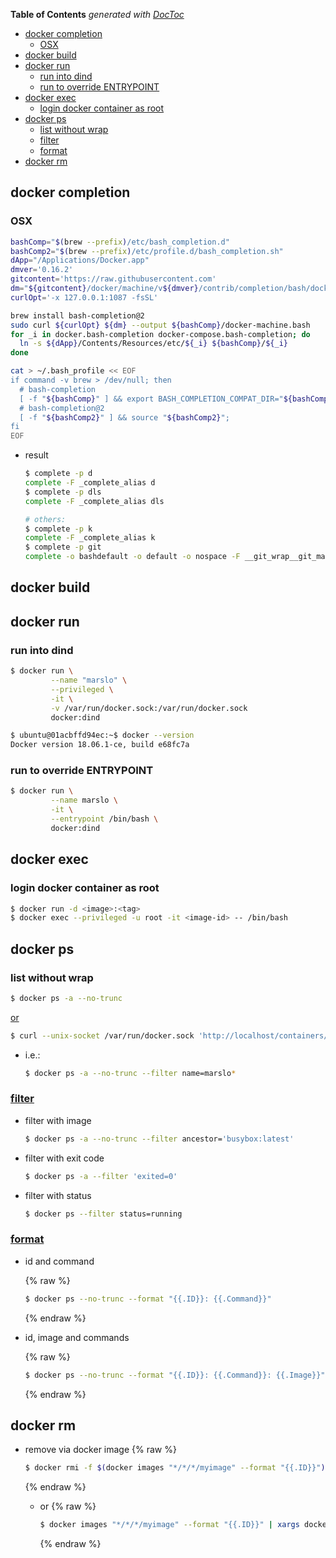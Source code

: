 <!-- START doctoc generated TOC please keep comment here to allow auto update -->
<!-- DON'T EDIT THIS SECTION, INSTEAD RE-RUN doctoc TO UPDATE -->
**Table of Contents**  *generated with [DocToc](https://github.com/thlorenz/doctoc)*

- [docker completion](#docker-completion)
  - [OSX](#osx)
- [docker build](#docker-build)
- [docker run](#docker-run)
  - [run into dind](#run-into-dind)
  - [run to override ENTRYPOINT](#run-to-override-entrypoint)
- [docker exec](#docker-exec)
  - [login docker container as root](#login-docker-container-as-root)
- [docker ps](#docker-ps)
  - [list without wrap](#list-without-wrap)
  - [filter](#filter)
  - [format](#format)
- [docker rm](#docker-rm)

<!-- END doctoc generated TOC please keep comment here to allow auto update -->

## docker completion

### OSX

```bash
bashComp="$(brew --prefix)/etc/bash_completion.d"
bashComp2="$(brew --prefix)/etc/profile.d/bash_completion.sh"
dApp="/Applications/Docker.app"
dmver='0.16.2'
gitcontent='https://raw.githubusercontent.com'
dm="${gitcontent}/docker/machine/v${dmver}/contrib/completion/bash/docker-machine.bash"
curlOpt='-x 127.0.0.1:1087 -fsSL'

brew install bash-completion@2
sudo curl ${curlOpt} ${dm} --output ${bashComp}/docker-machine.bash
for _i in docker.bash-completion docker-compose.bash-completion; do
  ln -s ${dApp}/Contents/Resources/etc/${_i} ${bashComp}/${_i}
done

cat > ~/.bash_profile << EOF
if command -v brew > /dev/null; then
  # bash-completion
  [ -f "${bashComp}" ] && export BASH_COMPLETION_COMPAT_DIR="${bashComp}" && source "${bashComp}";
  # bash-completion@2
  [ -f "${bashComp2}" ] && source "${bashComp2}";
fi
EOF

```
- result
  ```bash
  $ complete -p d
  complete -F _complete_alias d
  $ complete -p dls
  complete -F _complete_alias dls

  # others:
  $ complete -p k
  complete -F _complete_alias k
  $ complete -p git
  complete -o bashdefault -o default -o nospace -F __git_wrap__git_main git
  ```

## docker build
## docker run
### run into dind
```bash
$ docker run \
         --name "marslo" \
         --privileged \
         -it \
         -v /var/run/docker.sock:/var/run/docker.sock
         docker:dind

$ ubuntu@01acbffd94ec:~$ docker --version
Docker version 18.06.1-ce, build e68fc7a
```

### run to override ENTRYPOINT
```bash
$ docker run \
         --name marslo \
         -it \
         --entrypoint /bin/bash \
         docker:dind
```

## docker exec
### login docker container as root
```bash
$ docker run -d <image>:<tag>
$ docker exec --privileged -u root -it <image-id> -- /bin/bash
```

## docker ps
### list without wrap
```bash
$ docker ps -a --no-trunc
```

[or](https://github.com/moby/moby/issues/40405#issuecomment-578066973)
```bash
$ curl --unix-socket /var/run/docker.sock 'http://localhost/containers/json'
```

- i.e.:
  ```bash
  $ docker ps -a --no-trunc --filter name=marslo*
  ```

### [filter](https://docs.docker.com/engine/reference/commandline/ps/#filtering)
- filter with image
  ```bash
  $ docker ps -a --no-trunc --filter ancestor='busybox:latest'
  ```
- filter with exit code
  ```bash
  $ docker ps -a --filter 'exited=0'
  ```
- filter with status
  ```bash
  $ docker ps --filter status=running
  ```

### [format](https://docs.docker.com/engine/reference/commandline/ps/#formatting)
- id and command

  {% raw %}
  ```bash
  $ docker ps --no-trunc --format "{{.ID}}: {{.Command}}"
  ```
  {% endraw %}

- id, image and commands

  {% raw %}
  ```bash
  $ docker ps --no-trunc --format "{{.ID}}: {{.Command}}: {{.Image}}"
  ```
  {% endraw %}

## docker rm
- remove via docker image
  {% raw %}
  ```bash
  $ docker rmi -f $(docker images "*/*/*/myimage" --format "{{.ID}}")
  ```
  {% endraw %}

  - or
    {% raw %}
    ```bash
    $ docker images "*/*/*/myimage" --format "{{.ID}}" | xargs docker rmi -f
    ```
    {% endraw %}

